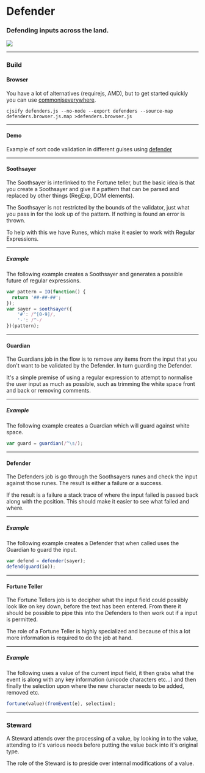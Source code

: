 # Defender

### Defending inputs across the land.

![](https://raw.github.com/fantasyland/fantasy-land/master/logo.png)

* * *

### Build

#### Browser 

You have a lot of alternatives (requirejs, AMD), but to get started
quickly you can use [commonjseverywhere](https://github.com/michaelficarra/commonjs-everywhere).

```
cjsify defenders.js --no-node --export defenders --source-map defenders.browser.js.map >defenders.browser.js
```

* * *

#### Demo

Example of sort code validation in different guises using [defender](http://simonrichardson.github.io/defender/)

* * *

#### Soothsayer

The Soothsayer is interlinked to the Fortune teller, but the basic
idea is that you create a Soothsayer and give it a pattern that 
can be parsed and replaced by other things (RegExp, DOM elements).

The Soothsayer is not restricted by the bounds of the validator,
just what you pass in for the look up of the pattern. If nothing
is found an error is thrown.

To help with this we have Runes, which make it easier to work with
Regular Expressions.

* * *

##### Example

The following example creates a Soothsayer and generates a possible
future of regular expressions.

```javascript
var pattern = IO(function() {
  return '##-##-##';
});
var sayer = soothsayer({
    '#': /^[0-9]/,
    '-': /^-/
})(pattern);
```

* * *

#### Guardian

The Guardians job in the flow is to remove any items from the input
that you don't want to be validated by the Defender. In turn
guarding the Defender.

It's a simple premise of using a regular expression to attempt to
normalise the user input as much as possible, such as trimming 
the white space front and back or removing comments.

* * *

##### Example

The following example creates a Guardian which will guard against
white space.

```javascript
var guard = guardian(/^\s/);
```

* * *

#### Defender

The Defenders job is go through the Soothsayers runes and check
the input against those runes. The result is either a failure or
a success.

If the result is a failure a stack trace of where the input failed
is passed back along with the position. This should make it easier
to see what failed and where.

* * *

##### Example

The following example creates a Defender that when called uses
the Guardian to guard the input.

```javascript
var defend = defender(sayer);
defend(guard(io));
```

* * *

#### Fortune Teller

The Fortune Tellers job is to decipher what the input field could
possibly look like on key down, before the text has been entered.
From there it should be possible to pipe this into the Defenders
to then work out if a input is permitted. 

The role of a Fortune Teller is highly specialized and because of
this a lot more information is required to do the job at hand.

* * *

##### Example

The following uses a value of the current input field, it then
grabs what the event is along with any key information (unicode
characters etc...) and then finally the selection upon where the
new character needs to be added, removed etc.

```javascript
fortune(value)(fromEvent(e), selection);
```

* * *

### Steward

A Steward attends over the processing of a value, by looking in to
the value, attending to it's various needs before putting the value
back into it's original type.

The role of the Steward is to preside over internal modifications
of a value.
